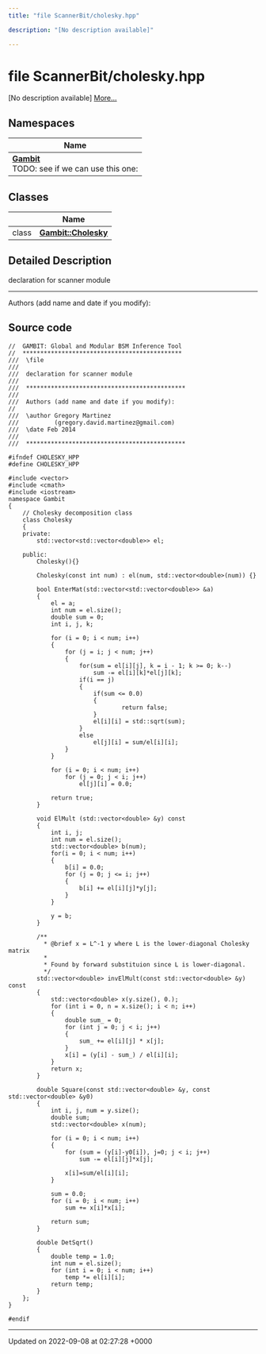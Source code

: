```yaml
---
title: "file ScannerBit/cholesky.hpp"

description: "[No description available]"

---
```


# file ScannerBit/cholesky.hpp

[No description available] [More...](#detailed-description)

## Namespaces

| Name           |
| -------------- |
| **[Gambit](/documentation/code/namespaces/namespacegambit/)** <br>TODO: see if we can use this one:  |

## Classes

|                | Name           |
| -------------- | -------------- |
| class | **[Gambit::Cholesky](/documentation/code/classes/classgambit_1_1cholesky/)**  |

## Detailed Description


declaration for scanner module



------------------

Authors (add name and date if you modify): 




## Source code

```
//  GAMBIT: Global and Modular BSM Inference Tool
//  *********************************************
///  \file
///
///  declaration for scanner module
///
///  *********************************************
///
///  Authors (add name and date if you modify):
//
///  \author Gregory Martinez
///          (gregory.david.martinez@gmail.com)
///  \date Feb 2014
///
///  *********************************************

#ifndef CHOLESKY_HPP
#define CHOLESKY_HPP

#include <vector>
#include <cmath>
#include <iostream>
namespace Gambit
{
    // Cholesky decomposition class
    class Cholesky
    {
    private:
        std::vector<std::vector<double>> el;
            
    public:
        Cholesky(){}
        
        Cholesky(const int num) : el(num, std::vector<double>(num)) {}
                
        bool EnterMat(std::vector<std::vector<double>> &a)
        {
            el = a;
            int num = el.size();
            double sum = 0;
            int i, j, k;
            
            for (i = 0; i < num; i++)
            {
                for (j = i; j < num; j++)
                {
                    for(sum = el[i][j], k = i - 1; k >= 0; k--)
                        sum -= el[i][k]*el[j][k];
                    if(i == j)
                    {
                        if(sum <= 0.0)
                        {
                                return false;
                        }
                        el[i][i] = std::sqrt(sum);
                    }
                    else
                        el[j][i] = sum/el[i][i];
                }
            }
            
            for (i = 0; i < num; i++)
                for (j = 0; j < i; j++)
                    el[j][i] = 0.0;
                    
            return true;
        }
        
        void ElMult (std::vector<double> &y) const
        {
            int i, j;
            int num = el.size();
            std::vector<double> b(num);
            for(i = 0; i < num; i++)
            {
                b[i] = 0.0;
                for (j = 0; j <= i; j++)
                {
                    b[i] += el[i][j]*y[j];
                }
            }
            
            y = b;
        }

        /**
          * @brief x = L^-1 y where L is the lower-diagonal Cholesky matrix
          *
          * Found by forward substituion since L is lower-diagonal.
          */
        std::vector<double> invElMult(const std::vector<double> &y) const
        {
            std::vector<double> x(y.size(), 0.);
            for (int i = 0, n = x.size(); i < n; i++)
            {
                double sum_ = 0;
                for (int j = 0; j < i; j++)
                {
                    sum_ += el[i][j] * x[j];
                }
                x[i] = (y[i] - sum_) / el[i][i];
            }
            return x;
        }

        double Square(const std::vector<double> &y, const std::vector<double> &y0)
        {
            int i, j, num = y.size();
            double sum;
            std::vector<double> x(num);
            
            for (i = 0; i < num; i++)
            {
                for (sum = (y[i]-y0[i]), j=0; j < i; j++)
                    sum -= el[i][j]*x[j];
                
                x[i]=sum/el[i][i];
            }
            
            sum = 0.0;
            for (i = 0; i < num; i++)
                sum += x[i]*x[i];
            
            return sum;
        }
        
        double DetSqrt()
        {
            double temp = 1.0;
            int num = el.size();
            for (int i = 0; i < num; i++)
                temp *= el[i][i];
            return temp;
        }
    };
}

#endif
```


-------------------------------

Updated on 2022-09-08 at 02:27:28 +0000
